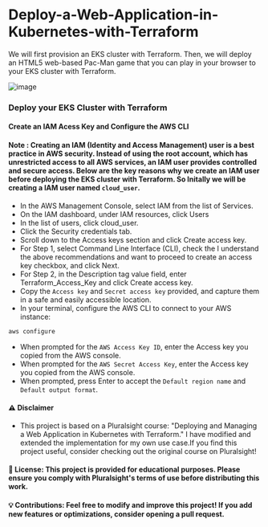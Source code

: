 # Deploy-a-Web-Application-in-Kubernetes-with-Terraform
We will first provision an EKS cluster with Terraform. Then, we will deploy an HTML5 web-based Pac-Man game that you can play in your browser to your EKS cluster with Terraform. 

![image](https://github.com/user-attachments/assets/4fb30f5e-f045-4144-ad6d-4817fd3b18ee)

### Deploy your EKS Cluster with Terraform
#### Create an IAM Acess Key and Configure the AWS CLI
#### Note : Creating an IAM (Identity and Access Management) user is a best practice in AWS security. Instead of using the root account, which has unrestricted access to all AWS services, an IAM user provides controlled and secure access. Below are the key                  reasons why we create an IAM user before deploying the EKS cluster with Terraform. So Initally we will be creating a IAM user named ```cloud_user```.

- In the AWS Management Console, select IAM from the list of Services.
- On the IAM dashboard, under IAM resources, click Users
- In the list of users, click cloud_user.
- Click the Security credentials tab.
- Scroll down to the Access keys section and click Create access key.
- For Step 1, select Command Line Interface (CLI), check the I understand the above recommendations and want to proceed to create an     access key checkbox, and click Next.
- For Step 2, in the Description tag value field, enter Terraform_Access_Key and click Create access key.
- Copy the ```Access key``` and ```Secret access key``` provided, and capture them in a safe and easily accessible location.
- In your terminal, configure the AWS CLI to connect to your AWS instance:
```bash
aws configure
```
- When prompted for the ```AWS Access Key ID```, enter the Access key you copied from the AWS console.
- When prompted for the ```AWS Secret Access Key```, enter the Access key you copied from the AWS console.
- When prompted, press Enter to accept the ```Default region name``` and ```Default output format```.



























#### ⚠️ Disclaimer
- This project is based on a Pluralsight course: "Deploying and Managing a Web Application in Kubernetes with Terraform." I have modified and extended the implementation for my own use case.If you find this project useful, consider checking out the original course on Pluralsight!




#### 📜 License: This project is provided for educational purposes. Please ensure you comply with Pluralsight's terms of use before distributing this work.


#### 💡 Contributions: Feel free to modify and improve this project! If you add new features or optimizations, consider opening a pull request.
